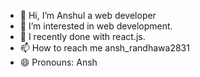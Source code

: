 - 👋 Hi, I’m Anshul a web developer
- 👀 I’m interested in web development.
- 🌱 I recently done with react.js.
- 📫 How to reach me ansh_randhawa2831
- 😄 Pronouns: Ansh

<!---
Anshul3128/Anshul3128 is a ✨ special ✨ repository because its `README.md` (this file) appears on your GitHub profile.
You can click the Preview link to take a look at your changes.
--->
